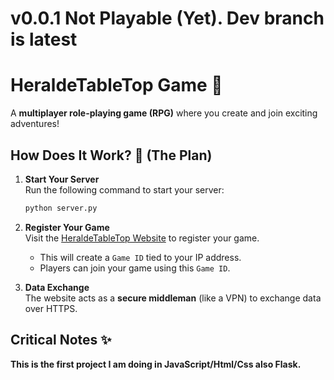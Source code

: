 # v0.0.1 Not Playable (Yet). Dev branch is latest

# HeraldeTableTop Game 🎲  
A **multiplayer role-playing game (RPG)** where you create and join exciting adventures!

## How Does It Work? 🤔 (The Plan)

1. **Start Your Server**  
    Run the following command to start your server:  
    ```bash
    python server.py
    ```

2. **Register Your Game**  
    Visit the [HeraldeTableTop Website](https://heraldednd.wuaze.com/?i=1) to register your game.
    * This will create a `Game ID` tied to your IP address.  
    * Players can join your game using this `Game ID`.

3. **Data Exchange**  
    The website acts as a **secure middleman** (like a VPN) to exchange data over HTTPS.

## Critical Notes ✨  
**This is the first project I am doing in JavaScript/Html/Css also Flask.**
